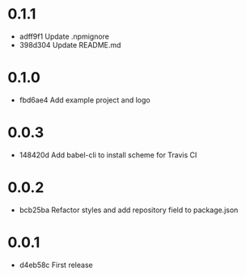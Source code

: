 # 0.1.1
*  adff9f1 Update .npmignore
*  398d304 Update README.md

# 0.1.0
*  fbd6ae4 Add example project and logo

# 0.0.3
*  148420d Add babel-cli to install scheme for Travis CI

# 0.0.2
*  bcb25ba Refactor styles and add repository field to package.json

# 0.0.1
*  d4eb58c First release